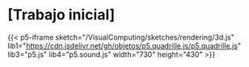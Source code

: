 # [Trabajo inicial]
{{< p5-iframe sketch="/VisualComputing/sketches/rendering/3d.js" lib1="https://cdn.jsdelivr.net/gh/objetos/p5.quadrille.js/p5.quadrille.js" lib3="p5.js" lib4="p5.sound.js" width="730" height="430" >}}